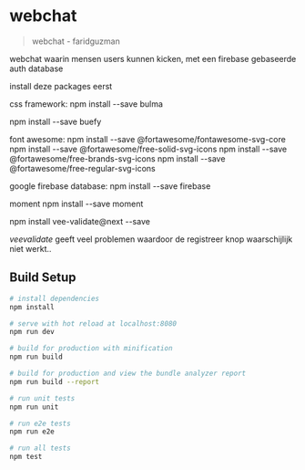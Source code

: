 # webchat

> webchat - faridguzman

webchat waarin mensen users kunnen kicken, met een firebase gebaseerde auth database



install deze packages eerst

css framework: npm install --save bulma

npm install --save buefy

font awesome: npm install --save @fortawesome/fontawesome-svg-core npm install --save @fortawesome/free-solid-svg-icons npm install --save @fortawesome/free-brands-svg-icons npm install --save @fortawesome/free-regular-svg-icons

google firebase database: npm install --save firebase

moment npm install --save moment

npm install vee-validate@next --save


*veevalidate* geeft veel problemen waardoor de registreer knop waarschijlijk niet werkt..

## Build Setup

``` bash
# install dependencies
npm install

# serve with hot reload at localhost:8080
npm run dev

# build for production with minification
npm run build

# build for production and view the bundle analyzer report
npm run build --report

# run unit tests
npm run unit

# run e2e tests
npm run e2e

# run all tests
npm test
```
